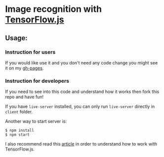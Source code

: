 # Image recognition with  <a href="https://js.tensorflow.org/">TensorFlow.js</a>

## Usage:

### Instruction for users

If you would like use it and you don't need any code change you might see it on my <a href="https://mikhama.github.io/image-recognition/" target="_blank">gh-pages</a>.

### Instruction for developers

If you need to see into this code and understand how it works then fork this repo and have fun!

If you have `live-server` installed, you can only run `live-server` directly in `client` folder.

Another way to start server is:

```
$ npm install
$ npm start
```
I also recommend read this <a href="https://medium.freecodecamp.org/get-to-know-tensorflow-js-in-7-minutes-afcd0dfd3d2f" target="_blank">article</a> in order to understand how to work with TensorFlow.js.
